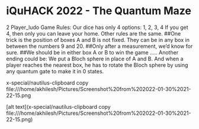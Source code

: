 # iQuHACK 2022 - The Quantum Maze

2 Player_ludo Game
Rules: 
Our dice has only 4 options: 1, 2, 3, 4
If you get 4, then only you can leave your home. 
Other rules are the same. 
##One trick is the position of boxes A and B is not fixed. They can be in any box in between the numbers 9 and 20. 
##Only after a measurement, we’d know for sure. 
##We should be in either box A or B to win the game
…..
Another ending could be:
We put a Bloch sphere in place of A and B.
And when a player reaches the nearest box, he has to rotate the Bloch sphere by using any quantum gate to make it in 0 states.
 
x-special/nautilus-clipboard
copy
file:///home/akhilesh/Pictures/Screenshot%20from%202022-01-30%2021-22-15.png


[alt text](x-special/nautilus-clipboard
copy
file:///home/akhilesh/Pictures/Screenshot%20from%202022-01-30%2021-22-15.png)
